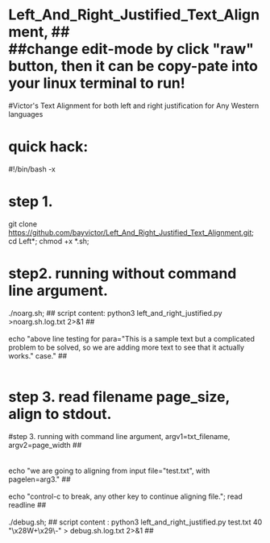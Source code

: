 # Left_And_Right_Justified_Text_Alignment,    ## <br> ##change edit-mode by click "raw" button, then it can be copy-pate into your linux terminal to run!  
#Victor's Text Alignment for both left and right justification  for Any Western languages 
# quick hack:
#!/bin/bash -x 
# step 1. 
git clone https://github.com/bayvictor/Left_And_Right_Justified_Text_Alignment.git;
cd Left*;
chmod +x *.sh; 
# step2. running without command line argument.
./noarg.sh;           ## script content: python3 left_and_right_justified.py >noarg.sh.log.txt 2>&1  ## <br> <br>
echo "above line testing for para=\"This is a sample text but a complicated problem to be solved, so we are adding more text to see that it actually works.\" case."   ##  <br> <br>
# step 3. read filename page_size, align to stdout. 
#step 3. running with command line argument, argv1=txt_filename, argv2=page_width ## <br> <br>  
echo "we are going to aligning from input file=\"test.txt\", with pagelen=arg3."  ##  <br> <br>
echo "control-c to break, any other key to continue aligning file."; read readline ## <br> <br>
./debug.sh;           ## script content : python3 left_and_right_justified.py test.txt 40   "\x28W+\x29\\-"  > debug.sh.log.txt 2>&1  ## <br> <br>


